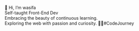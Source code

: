  👋 Hi, I’m wasifa <br>
  Self-taught Front-End Dev <br>
   Embracing the beauty of continuous learning. <br>
  Exploring the web with passion and curiosity. 🚀✨#CodeJourney

<!---
wasifa-fathima/wasifa-fathima is a ✨ special ✨ repository because its `README.md` (this file) appears on your GitHub profile.
You can click the Preview link to take a look at your changes.
--->
